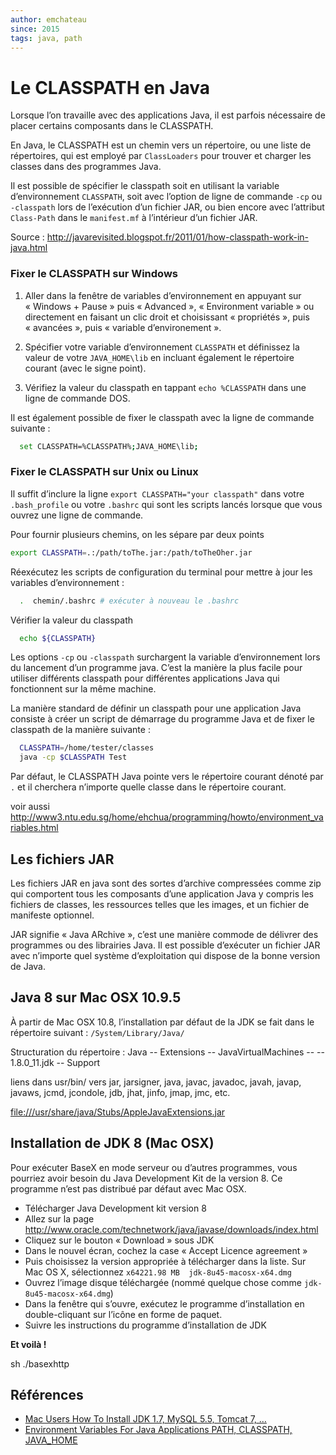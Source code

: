 ```yaml
---
author: emchateau
since: 2015
tags: java, path
---
```


# Le CLASSPATH en Java

Lorsque l’on travaille avec des applications Java, il est parfois nécessaire de placer certains composants dans le CLASSPATH.

En Java, le CLASSPATH est un chemin vers un répertoire, ou une liste de répertoires, qui est employé par `ClassLoaders` pour trouver et charger les classes dans des programmes Java.

Il est possible de spécifier le classpath soit en utilisant la variable d’environnement `CLASSPATH`, soit avec l’option de ligne de commande `-cp` ou `-classpath` lors de l’exécution d’un fichier JAR, ou bien encore avec l’attribut `Class-Path` dans le `manifest.mf` à l’intérieur d’un fichier JAR.

Source :
http://javarevisited.blogspot.fr/2011/01/how-classpath-work-in-java.html

### Fixer le CLASSPATH sur Windows

1. Aller dans la fenêtre de variables d’environnement en appuyant sur « Windows + Pause » puis « Advanced », « Environment variable » ou directement en faisant un clic droit et choisissant « propriétés », puis « avancées », puis « variable d’environement ».

2. Spécifier votre variable d’environnement `CLASSPATH` et définissez la valeur de votre `JAVA_HOME\lib` en incluant également le répertoire courant (avec le signe point).

3. Vérifiez la valeur du classpath en tappant `echo %CLASSPATH` dans une ligne de commande DOS.

Il est également possible de fixer le classpath avec la ligne de commande suivante :

```bash
  set CLASSPATH=%CLASSPATH%;JAVA_HOME\lib;
```

### Fixer le CLASSPATH sur Unix ou Linux

Il suffit d’inclure la ligne `export CLASSPATH="your classpath"` dans votre `.bash_profile` ou votre `.bashrc` qui sont les scripts lancés lorsque que vous ouvrez une ligne de commande.

Pour fournir plusieurs chemins, on les sépare par deux points

```bash
export CLASSPATH=.:/path/toThe.jar:/path/toTheOher.jar
```

Réexécutez les scripts de configuration du terminal pour mettre à jour les variables d’environnement :
```bash
  .  chemin/.bashrc # exécuter à nouveau le .bashrc
```

Vérifier la valeur du classpath
```bash
  echo ${CLASSPATH}
```

Les options `-cp` ou `-classpath` surchargent la variable d’environnement lors du lancement d’un programme java. C’est la manière la plus facile pour utiliser  différents classpath pour différentes applications Java qui fonctionnent sur la même machine.

La manière standard de définir un classpath pour une application Java consiste à créer un script de démarrage du programme Java et de fixer le classpath de la manière suivante :

```bash
  CLASSPATH=/home/tester/classes
  java -cp $CLASSPATH Test
```
Par défaut, le CLASSPATH Java pointe vers le répertoire courant dénoté par `.` et il cherchera n’importe quelle classe dans le répertoire courant.

voir aussi http://www3.ntu.edu.sg/home/ehchua/programming/howto/environment_variables.html


## Les fichiers JAR

Les fichiers JAR en java sont des sortes d’archive compressées comme zip qui comportent tous les composants d’une application Java y compris les fichiers de classes, les ressources telles que les images, et un fichier de manifeste optionnel.

JAR signifie « Java ARchive », c’est une manière commode de délivrer des programmes ou des librairies Java. Il est possible d’exécuter un fichier JAR avec n’importe quel système d’exploitation qui dispose de la bonne version de Java.


## Java 8 sur Mac OSX 10.9.5

À partir de Mac OSX 10.8, l’installation par défaut de la JDK se fait dans le répertoire suivant :
`/System/Library/Java/`

Structuration du répertoire :
Java
-- Extensions
-- JavaVirtualMachines
-- -- 1.8.0_11.jdk
-- Support

liens dans usr/bin/
vers jar, jarsigner, java, javac, javadoc, javah, javap, javaws, jcmd, jcondole, jdb, jhat, jinfo, jmap, jmc, etc.

<file:///usr/share/java/Stubs/AppleJavaExtensions.jar>


## Installation de JDK 8 (Mac OSX)

Pour exécuter BaseX en mode serveur ou d’autres programmes, vous pourriez avoir besoin du Java Development Kit de la version 8. Ce programme n’est pas distribué par défaut avec Mac OSX.

- Télécharger Java Development kit version 8
- Allez sur la page http://www.oracle.com/technetwork/java/javase/downloads/index.html
- Cliquez sur le bouton « Download » sous JDK
- Dans le nouvel écran, cochez la case « Accept Licence agreement »
- Puis choisissez la version appropriée à télécharger dans la liste.
   Sur Mac OS X, sélectionnez `x64221.98 MB  jdk-8u45-macosx-x64.dmg`
- Ouvrez l’image disque téléchargée (nommé quelque chose comme  `jdk-8u45-macosx-x64.dmg`)
- Dans la fenêtre qui s’ouvre, exécutez le programme d’installation en double-cliquant sur l’icône en forme de paquet.
- Suivre les instructions du programme d’installation de JDK

**Et voilà !**

sh ./basexhttp

## Références

- [Mac Users How To Install JDK 1.7, MySQL 5.5, Tomcat 7, …](http://www3.ntu.edu.sg/home/ehchua/programming/howto/MacUsers_HowTo.html)
- [Environment Variables For Java Applications PATH, CLASSPATH, JAVA_HOME](http://www3.ntu.edu.sg/home/ehchua/programming/howto/environment_variables.html)